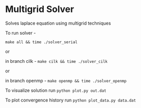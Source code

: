 Multigrid Solver
=========

Solves laplace equation using multigrid techniques

To run solver - 

`make all && time ./solver_serial`

or

in branch cilk -
`make cilk && time ./solver_cilk`

or

in branch openmp -
`make openmp && time ./solver_openmp`

To visualize solution run `python plot.py out.dat`

To plot convergence history run `python plot_data.py data.dat`
